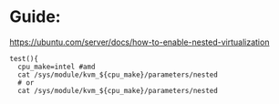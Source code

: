 # Guide:
https://ubuntu.com/server/docs/how-to-enable-nested-virtualization

```
test(){
  cpu_make=intel #amd
  cat /sys/module/kvm_${cpu_make}/parameters/nested
  # or
  cat /sys/module/kvm_${cpu_make}/parameters/nested
```
